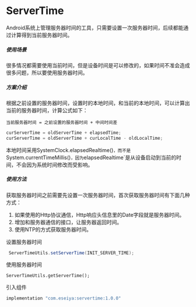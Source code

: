 # ServerTime

Android系统上管理服务器时间的工具，只需要设置一次服务器时间，后续都能通过计算得到当前服务器时间。

##### 使用场景

很多情况都需要使用当前时间，但是设备时间是可以修改的，如果时间不准会造成很多问题，所以要使用服务器时间。

##### 方案介绍

根据之前设置的服务器时间，设置时的本地时间，和当前的本地时间，可以计算出当前的服务器时间，计算公式如下：

```
当前服务器时间 = 之前设置的服务器时间 + 中间时间差
```

```java
curServerTime = oldServerTime + elapsedTime;
curServerTime = oldServerTime + curLocalTime - oldLocalTime;
```

本地时间采用SystemClock.elapsedRealtime()`，而不是`System.currentTimeMillis()`，因为`elapsedRealtime`是从设备启动到当前的时间，不会因为系统时间修改而受影响。

##### 使用方法

获取服务器时间之前需要先设置一次服务器时间，首次获取服务器时间有下面几种方式：

1. 如果使用的Http协议通信，Http响应头信息里的Date字段就是服务器时间。
2. 增加和服务器通信的接口，让服务器返回时间。
3. 使用NTP的方式获取服务器时间。

设置服务器时间

```java
 ServerTimeUtils.setServerTime(INIT_SERVER_TIME);
```

使用服务器时间

```
ServerTimeUtils.getServerTime();
```

引入组件

```groovy
implementation "com.eseiya:servertime:1.0.0"
```

